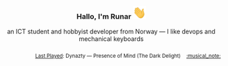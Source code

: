 <h3 align="center">Hallo, I'm Runar <img src="./assets/wave.gif" width="30px" height="30px"></h3>

<div align="center">an ICT student and hobbyist developer from Norway — I like devops and mechanical keyboards</div>

<br/>
<div align="right"><sub>
  <a href="https://www.last.fm/user/runarsf">Last Played</a>: Dynazty &mdash; Presence of Mind (The Dark Delight) &nbsp;&nbsp; <a href="https:&#x2F;&#x2F;www.last.fm&#x2F;music&#x2F;Dynazty&#x2F;_&#x2F;Presence+of+Mind">:musical_note:</a>
</sub></div>

